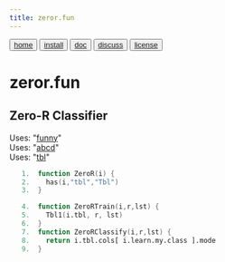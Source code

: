 ```yaml
---
title: zeror.fun
---
```


<button class="button button1"><a href="/fun/index">home</a></button>   <button class="button button2"><a href="/fun/INSTALL">install</a></button>   <button class="button button1"><a href="/fun/ABOUT">doc</a></button>   <button class="button button2"><a href="http://github.com/timm/fun/issues">discuss</a></button>    <button class="button button1"><a href="/fun/LICENSE">license</a></button> <br>



# zeror.fun
## Zero-R Classifier

Uses:  "[funny](funny)"<br>
Uses:  "[abcd](abcd)"<br>
Uses:  "[tbl](tbl)"<br>

```awk
   1.  function ZeroR(i) {
   2.    has(i,"tbl","Tbl") 
   3.  }
```

```awk
   4.  function ZeroRTrain(i,r,lst) { 
   5.    Tbl1(i.tbl, r, lst) 
   6.  }
   7.  function ZeroRClassify(i,r,lst) {
   8.    return i.tbl.cols[ i.learn.my.class ].mode
   9.  }
```
